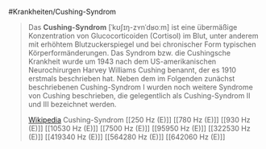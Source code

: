 #Krankheiten/Cushing-Syndrom
> Das **Cushing-Syndrom** [ˈkʊʃɪŋ-zʏnˈdʁoːm] ist eine übermäßige Konzentration von Glucocorticoiden (Cortisol) im Blut, unter anderem mit erhöhtem Blutzuckerspiegel und bei chronischer Form typischen Körperformänderungen. Das Syndrom bzw. die Cushingsche Krankheit wurde um 1943 nach dem US-amerikanischen Neurochirurgen Harvey Williams Cushing benannt, der es 1910 erstmals beschrieben hat. Neben dem im Folgenden zunächst beschriebenen Cushing-Syndrom I wurden noch weitere Syndrome von Cushing beschrieben, die gelegentlich als Cushing-Syndrom II und III bezeichnet werden.
>
> [Wikipedia](https://de.wikipedia.org/wiki/Cushing-Syndrom)
Cushing-Syndrom
[[250 Hz (E)]]
[[780 Hz (E)]]
[[930 Hz (E)]]
[[10530 Hz (E)]]
[[7500 Hz (E)]]
[[95950 Hz (E)]]
[[322530 Hz (E)]]
[[419340 Hz (E)]]
[[564280 Hz (E)]]
[[642060 Hz (E)]]